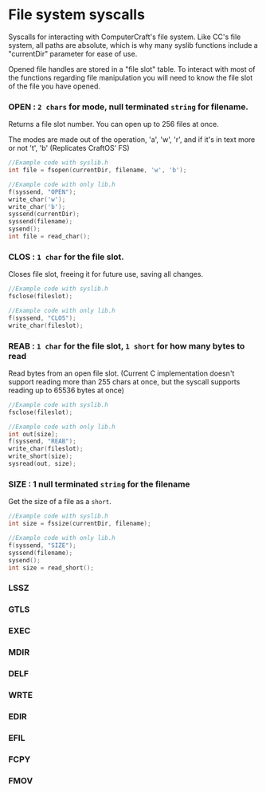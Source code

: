 # File system syscalls

Syscalls for interacting with ComputerCraft's file system. Like CC's file system, all paths are absolute, which is why many syslib functions include a "currentDir" parameter for ease of use.

Opened file handles are stored in a "file slot" table. To interact with most of the functions regarding file manipulation you will need to know the file slot of the file you have opened.

### OPEN : `2 chars` for mode, null terminated `string` for filename.
Returns a file slot number. You can open up to 256 files at once.

The modes are made out of the operation, 'a', 'w', 'r', and if it's in text more or not 't', 'b' (Replicates CraftOS' FS)

```c
//Example code with syslib.h
int file = fsopen(currentDir, filename, 'w', 'b');

//Example code with only lib.h
f(syssend, "OPEN");
write_char('w');
write_char('b');
syssend(currentDir);
syssend(filename);
sysend();
int file = read_char();
```

### CLOS : `1 char` for the file slot.
Closes file slot, freeing it for future use, saving all changes.


```c
//Example code with syslib.h
fsclose(fileslot);

//Example code with only lib.h
f(syssend, "CLOS");
write_char(fileslot);
```

### REAB : `1 char` for the file slot, `1 short` for how many bytes to read
Read bytes from an open file slot.
(Current C implementation doesn't support reading more than 255 chars at once, but the syscall supports reading up to 65536 bytes at once)

```c
//Example code with syslib.h
fsclose(fileslot);

//Example code with only lib.h
int out[size];
f(syssend, "REAB");
write_char(fileslot);
write_short(size);
sysread(out, size);
```

### SIZE : 1 null terminated `string` for the filename
Get the size of a file as a `short`.

```c
//Example code with syslib.h
int size = fssize(currentDir, filename);

//Example code with only lib.h
f(syssend, "SIZE");
syssend(filename);
sysend();
int size = read_short();
```

### LSSZ
### GTLS
### EXEC
### MDIR
### DELF
### WRTE
### EDIR
### EFIL
### FCPY
### FMOV
